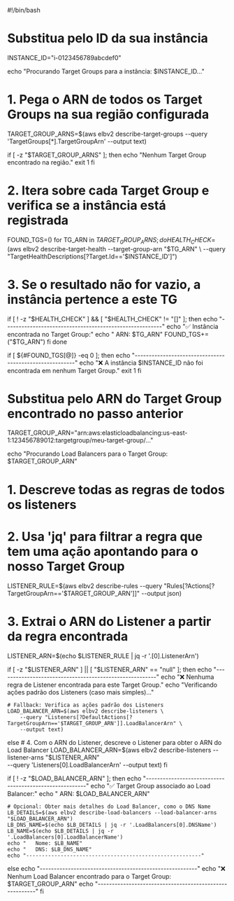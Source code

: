#!/bin/bash

# Substitua pelo ID da sua instância
INSTANCE_ID="i-0123456789abcdef0"

echo "Procurando Target Groups para a instância: $INSTANCE_ID..."

# 1. Pega o ARN de todos os Target Groups na sua região configurada
TARGET_GROUP_ARNS=$(aws elbv2 describe-target-groups --query 'TargetGroups[*].TargetGroupArn' --output text)

if [ -z "$TARGET_GROUP_ARNS" ]; then
  echo "Nenhum Target Group encontrado na região."
  exit 1
fi

# 2. Itera sobre cada Target Group e verifica se a instância está registrada
FOUND_TGS=()
for TG_ARN in $TARGET_GROUP_ARNS; do
  HEALTH_CHECK=$(aws elbv2 describe-target-health --target-group-arn "$TG_ARN" \
    --query "TargetHealthDescriptions[?Target.Id=='$INSTANCE_ID']")
  
  # 3. Se o resultado não for vazio, a instância pertence a este TG
  if [ ! -z "$HEALTH_CHECK" ] && [ "$HEALTH_CHECK" != "[]" ]; then
    echo "--------------------------------------------------------"
    echo "✅ Instância encontrada no Target Group:"
    echo "   ARN: $TG_ARN"
    FOUND_TGS+=("$TG_ARN")
  fi
done

if [ ${#FOUND_TGS[@]} -eq 0 ]; then
  echo "--------------------------------------------------------"
  echo "❌ A instância $INSTANCE_ID não foi encontrada em nenhum Target Group."
  exit 1
fi







# Substitua pelo ARN do Target Group encontrado no passo anterior
TARGET_GROUP_ARN="arn:aws:elasticloadbalancing:us-east-1:123456789012:targetgroup/meu-target-group/..."

echo "Procurando Load Balancers para o Target Group: $TARGET_GROUP_ARN"

# 1. Descreve todas as regras de todos os listeners
# 2. Usa 'jq' para filtrar a regra que tem uma ação apontando para o nosso Target Group
LISTENER_RULE=$(aws elbv2 describe-rules --query "Rules[?Actions[?TargetGroupArn=='$TARGET_GROUP_ARN']]" --output json)

# 3. Extrai o ARN do Listener a partir da regra encontrada
LISTENER_ARN=$(echo $LISTENER_RULE | jq -r '.[0].ListenerArn')

if [ -z "$LISTENER_ARN" ] || [ "$LISTENER_ARN" == "null" ]; then
    echo "--------------------------------------------------------"
    echo "❌ Nenhuma regra de Listener encontrada para este Target Group."
    echo "Verificando ações padrão dos Listeners (caso mais simples)..."

    # Fallback: Verifica as ações padrão dos Listeners
    LOAD_BALANCER_ARN=$(aws elbv2 describe-listeners \
        --query "Listeners[?DefaultActions[?TargetGroupArn=='$TARGET_GROUP_ARN']].LoadBalancerArn" \
        --output text)
else
    # 4. Com o ARN do Listener, descreve o Listener para obter o ARN do Load Balancer
    LOAD_BALANCER_ARN=$(aws elbv2 describe-listeners --listener-arns "$LISTENER_ARN" \
        --query 'Listeners[0].LoadBalancerArn' --output text)
fi


if [ ! -z "$LOAD_BALANCER_ARN" ]; then
    echo "--------------------------------------------------------"
    echo "✅ Target Group associado ao Load Balancer:"
    echo "   ARN: $LOAD_BALANCER_ARN"

    # Opcional: Obter mais detalhes do Load Balancer, como o DNS Name
    LB_DETAILS=$(aws elbv2 describe-load-balancers --load-balancer-arns "$LOAD_BALANCER_ARN")
    LB_DNS_NAME=$(echo $LB_DETAILS | jq -r '.LoadBalancers[0].DNSName')
    LB_NAME=$(echo $LB_DETAILS | jq -r '.LoadBalancers[0].LoadBalancerName')
    echo "   Nome: $LB_NAME"
    echo "   DNS: $LB_DNS_NAME"
    echo "--------------------------------------------------------"
else
    echo "--------------------------------------------------------"
    echo "❌ Nenhum Load Balancer encontrado para o Target Group: $TARGET_GROUP_ARN"
    echo "--------------------------------------------------------"
fi

